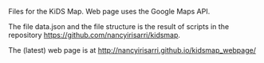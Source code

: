 Files for the KiDS Map. Web page uses the Google Maps API.

The file data.json and the file structure is the result of scripts in the repository https://github.com/nancyirisarri/kidsmap.

The (latest) web page is at http://nancyirisarri.github.io/kidsmap_webpage/
